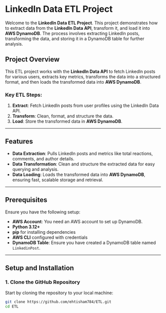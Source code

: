 # LinkedIn Data ETL Project

Welcome to the **LinkedIn Data ETL Project**. This project demonstrates how to extract data from the **LinkedIn Data API**, transform it, and load it into **AWS DynamoDB**. The process involves extracting LinkedIn posts, transforming the data, and storing it in a DynamoDB table for further analysis.

## Project Overview

This ETL project works with the **LinkedIn Data API** to fetch LinkedIn posts for various users, extracts key metrics, transforms the data into a structured format, and then loads the transformed data into **AWS DynamoDB**.

### Key ETL Steps:
1. **Extract**: Fetch LinkedIn posts from user profiles using the LinkedIn Data API.
2. **Transform**: Clean, format, and structure the data.
3. **Load**: Store the transformed data in **AWS DynamoDB**.

---

## Features

- **Data Extraction**: Pulls LinkedIn posts and metrics like total reactions, comments, and author details.
- **Data Transformation**: Clean and structure the extracted data for easy querying and analysis.
- **Data Loading**: Loads the transformed data into **AWS DynamoDB**, ensuring fast, scalable storage and retrieval.

---

## Prerequisites

Ensure you have the following setup:

- **AWS Account**: You need an AWS account to set up DynamoDB.
- **Python 3.12+**
- **pip** for installing dependencies
- **AWS CLI** configured with credentials
- **DynamoDB Table**: Ensure you have created a DynamoDB table named `LinkedinPost`.

---

## Setup and Installation

### 1. Clone the GitHub Repository

Start by cloning the repository to your local machine:

```bash
git clone https://github.com/ehtisham784/ETL.git
cd ETL
